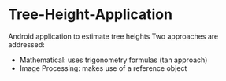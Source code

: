 Tree-Height-Application
=======================

Android application to estimate tree heights
Two approaches are addressed:
  * Mathematical: uses trigonometry formulas (tan approach)
  * Image Processing: makes use of a reference object
